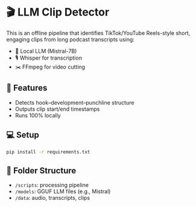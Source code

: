 # 🎬 LLM Clip Detector

This is an offline pipeline that identifies TikTok/YouTube Reels-style short, engaging clips from long podcast transcripts using:

- 🧠 Local LLM (Mistral-7B)
- 🎙️ Whisper for transcription
- ✂️ FFmpeg for video cutting

## 🧰 Features
- Detects hook–development–punchline structure
- Outputs clip start/end timestamps
- Runs 100% locally

## 💻 Setup
```bash
pip install -r requirements.txt
```

## 📂 Folder Structure
- `/scripts`: processing pipeline
- `/models`: GGUF LLM files (e.g., Mistral)
- `/data`: audio, transcripts, clips
